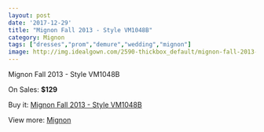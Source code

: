 ```yaml
---
layout: post
date: '2017-12-29'
title: "Mignon Fall 2013 - Style VM1048B"
category: Mignon
tags: ["dresses","prom","demure","wedding","mignon"]
image: http://img.idealgown.com/2590-thickbox_default/mignon-fall-2013-style-vm1048b.jpg
---
```

Mignon Fall 2013 - Style VM1048B

On Sales: **$129**
<a href="https://www.idealgown.com/en/mignon/1246-mignon-fall-2013-style-vm1048b.html"><amp-img layout="responsive" width="600" height="600" src="//img.idealgown.com/2590-thickbox_default/mignon-fall-2013-style-vm1048b.jpg" alt="Mignon Fall 2013 - Style VM1048B 0" /></a>
<a href="https://www.idealgown.com/en/mignon/1246-mignon-fall-2013-style-vm1048b.html"><amp-img layout="responsive" width="600" height="600" src="//img.idealgown.com/2591-thickbox_default/mignon-fall-2013-style-vm1048b.jpg" alt="Mignon Fall 2013 - Style VM1048B 1" /></a>

Buy it: [Mignon Fall 2013 - Style VM1048B](https://www.idealgown.com/en/mignon/1246-mignon-fall-2013-style-vm1048b.html "Mignon Fall 2013 - Style VM1048B")

View more: [Mignon](https://www.idealgown.com/en/17-mignon "Mignon")